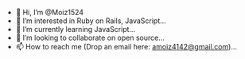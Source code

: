 - 👋 Hi, I’m @Moiz1524
- 👀 I’m interested in Ruby on Rails, JavaScript...
- 🌱 I’m currently learning JavaScript...
- 💞️ I’m looking to collaborate on open source...
- 📫 How to reach me (Drop an email here: amoiz4142@gmail.com)...

<!---
Moiz1524/Moiz1524 is a ✨ special ✨ repository because its `README.md` (this file) appears on your GitHub profile.
You can click the Preview link to take a look at your changes.
--->
